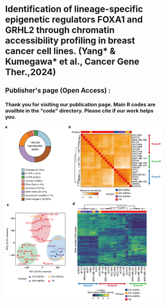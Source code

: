 # Identification of lineage-specific epigenetic regulators FOXA1 and GRHL2 through chromatin accessibility profiling in breast cancer cell lines. (Yang* & Kumegawa* et al., Cancer Gene Ther.,2024)

## Publisher's page (Open Access) : 
### Thank you for visiting our publication page. Main R codes are availble in the "code" directory. Please cite if our work helps you.
![](https://github.com/KoheiKumegawa/BRCA_celllines/blob/main/figure1.png)
